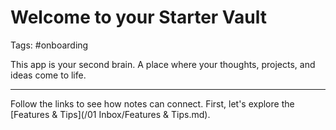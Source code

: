 # Welcome to your **Starter Vault**

Tags: #onboarding

This app is your second brain. A place where your thoughts, projects, and ideas come to life.

---

Follow the links to see how notes can connect. First, let's explore the [Features & Tips](/01 Inbox/Features & Tips.md).